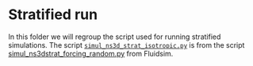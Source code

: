# Stratified run 

In this folder we will regroup the script used for running stratified simulations. The script [`simul_ns3d_strat_isotropic.py`](./simul_ns3d_strat_isotropic.py) is from the script [simul_ns3dstrat_forcing_random.py](https://foss.heptapod.net/fluiddyn/fluidsim/-/blob/branch/default/doc/examples/simul_ns3dstrat_forcing_random.py) from Fluidsim.

